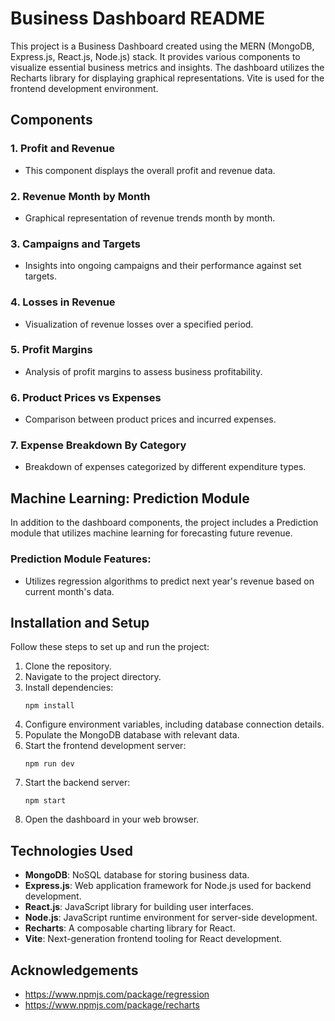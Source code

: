 # Business Dashboard README

This project is a Business Dashboard created using the MERN (MongoDB, Express.js, React.js, Node.js) stack. It provides various components to visualize essential business metrics and insights. The dashboard utilizes the Recharts library for displaying graphical representations. Vite is used for the frontend development environment.

## Components

### 1. Profit and Revenue

- This component displays the overall profit and revenue data.

### 2. Revenue Month by Month

- Graphical representation of revenue trends month by month.

### 3. Campaigns and Targets

- Insights into ongoing campaigns and their performance against set targets.

### 4. Losses in Revenue

- Visualization of revenue losses over a specified period.

### 5. Profit Margins

- Analysis of profit margins to assess business profitability.

### 6. Product Prices vs Expenses

- Comparison between product prices and incurred expenses.

### 7. Expense Breakdown By Category

- Breakdown of expenses categorized by different expenditure types.

## **Machine Learning: Prediction Module**

In addition to the dashboard components, the project includes a Prediction module that utilizes machine learning for forecasting future revenue.

### Prediction Module Features:

- Utilizes regression algorithms to predict next year's revenue based on current month's data.

## Installation and Setup

Follow these steps to set up and run the project:

1. Clone the repository.
2. Navigate to the project directory.
3. Install dependencies:
   ```
   npm install
   ```
4. Configure environment variables, including database connection details.
5. Populate the MongoDB database with relevant data.
6. Start the frontend development server:
   ```
   npm run dev
   ```
7. Start the backend server:
   ```
   npm start
   ```
8. Open the dashboard in your web browser.

## Technologies Used

- **MongoDB**: NoSQL database for storing business data.
- **Express.js**: Web application framework for Node.js used for backend development.
- **React.js**: JavaScript library for building user interfaces.
- **Node.js**: JavaScript runtime environment for server-side development.
- **Recharts**: A composable charting library for React.
- **Vite**: Next-generation frontend tooling for React development.

## Acknowledgements

- https://www.npmjs.com/package/regression
- https://www.npmjs.com/package/recharts
